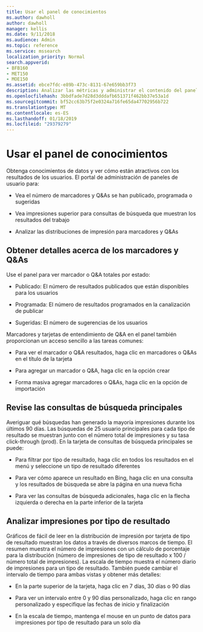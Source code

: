```yaml
---
title: Usar el panel de conocimientos
ms.author: dawholl
author: dawholl
manager: kellis
ms.date: 9/11/2018
ms.audience: Admin
ms.topic: reference
ms.service: mssearch
localization_priority: Normal
search.appverid:
- BFB160
- MET150
- MOE150
ms.assetid: ebce7fdc-e89b-473c-8131-67e659bb3f73
description: Analizar las métricas y administrar el contenido del panel de fácil de usar en el portal de administración de búsqueda de Microsoft
ms.openlocfilehash: 3bbdfade7d28d3dddafb651371f462bb37e53a1d
ms.sourcegitcommit: bf52cc63b75f2e0324a716fe65da47702956b722
ms.translationtype: MT
ms.contentlocale: es-ES
ms.lasthandoff: 01/18/2019
ms.locfileid: "29379279"
---
```

# <a name="use-the-insights-dashboard"></a>Usar el panel de conocimientos

Obtenga conocimientos de datos y ver cómo están atractivos con los resultados de los usuarios. El portal de administración de paneles de usuario para:
  
- Vea el número de marcadores y Q&As se han publicado, programada o sugeridas
    
- Vea impresiones superior para consultas de búsqueda que muestran los resultados del trabajo
    
- Analizar las distribuciones de impresión para marcadores y Q&As
    
## <a name="get-details-about-bookmarks-and-qas"></a>Obtener detalles acerca de los marcadores y Q&As

Use el panel para ver marcador o Q&A totales por estado:
  
- Publicado: El número de resultados publicados que están disponibles para los usuarios
    
- Programada: El número de resultados programados en la canalización de publicar
    
- Sugeridas: El número de sugerencias de los usuarios
    
Marcadores y tarjetas de entendimiento de Q&A en el panel también proporcionan un acceso sencillo a las tareas comunes:
  
- Para ver el marcador o Q&A resultados, haga clic en marcadores o Q&As en el título de la tarjeta
    
- Para agregar un marcador o Q&A, haga clic en la opción crear
    
- Forma masiva agregar marcadores o Q&As, haga clic en la opción de importación
    
## <a name="review-top-search-queries"></a>Revise las consultas de búsqueda principales

Averiguar qué búsquedas han generado la mayoría impresiones durante los últimos 90 días. Las búsquedas de 25 usuario principales para cada tipo de resultado se muestran junto con el número total de impresiones y su tasa click-through (prod). En la tarjeta de consultas de búsqueda principales se puede:
  
- Para filtrar por tipo de resultado, haga clic en todos los resultados en el menú y seleccione un tipo de resultado diferentes
    
- Para ver cómo aparece un resultado en Bing, haga clic en una consulta y los resultados de búsqueda se abre la página en una nueva ficha
    
- Para ver las consultas de búsqueda adicionales, haga clic en la flecha izquierda o derecha en la parte inferior de la tarjeta
    
## <a name="analyze-impressions-by-result-type"></a>Analizar impresiones por tipo de resultado

Gráficos de fácil de leer en la distribución de impresión por tarjeta de tipo de resultado muestran los datos a través de diversos marcos de tiempo. El resumen muestra el número de impresiones con un cálculo de porcentaje para la distribución (número de impresiones de tipo de resultado x 100 / número total de impresiones). La escala de tiempo muestra el número diario de impresiones para un tipo de resultado. También puede cambiar el intervalo de tiempo para ambas vistas y obtener más detalles:
  
- En la parte superior de la tarjeta, haga clic en 7 días, 30 días o 90 días
    
- Para ver un intervalo entre 0 y 90 días personalizado, haga clic en rango personalizado y especifique las fechas de inicio y finalización
    
- En la escala de tiempo, mantenga el mouse en un punto de datos para impresiones por tipo de resultado para un solo día

  

